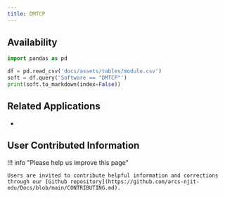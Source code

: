 ```yaml
---
title: DMTCP
---
```



## Availability

```python exec="on"
import pandas as pd

df = pd.read_csv('docs/assets/tables/module.csv')
soft = df.query('Software == "DMTCP"')
print(soft.to_markdown(index=False))
```

## Related Applications

* 

## User Contributed Information

!!! info "Please help us improve this page"

    Users are invited to contribute helpful information and corrections through our [Github repository](https://github.com/arcs-njit-edu/Docs/blob/main/CONTRIBUTING.md).


